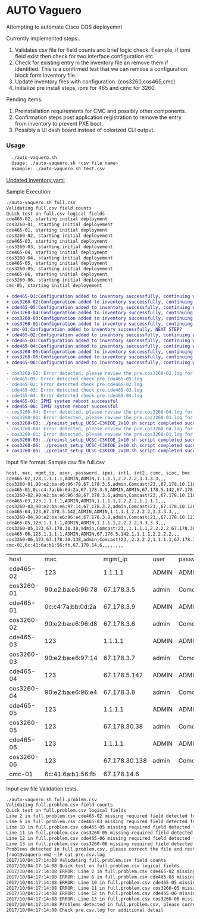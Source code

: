 # AUTO Vaguero 
 Attempting to automate Cisco COS deployemnt 

Currently implemented steps..
1.	Validates csv file for field counts and brief logic check. Example, if ipmi field exist then check for two interface configuration etc.
2.	Check for existing entry in the inventory file an remove them if identified.  This is a confirmed test that we can remove a configuration block form inventory file.
3.	Update inventory files with configuration.  (cos3260,cos465,cmc)
4.	Initialize pre install steps, ipmi for 465 and cimc for 3260.

Pending items:
1. Preinstallation requirements for CMC and possibly other components.
2. Confirmation steps post application registration to remove the entry from inventory to prevent PXE boot.
3. Possibly a UI dash board instead of colorized CLI output.

<H3> Usage </H3>

```bash
  ./auto-vaquero.sh
  Usage: ./auto-vaquero.sh <csv file name>
  example: ./auto-vaquero.sh test.csv
```

<a href="https://wwwin-github.cisco.com/kerhee/vaquero-auto/blob/master/auto-vaquero/inventory.yml"> Updated inventory.yaml </a>



Sample Execution:

```bash
./auto-vaquero.sh full.csv
Validating full.csv field counts
Quick test on full.csv logical fields
cde465-02, starting initial deployment
cos3260-01, starting initial deployement
cde465-01, starting initial deployment
cos3260-02, starting initial deployement
cde465-03, starting initial deployment
cos3260-03, starting initial deployement
cde465-04, starting initial deployment
cos3260-04, starting initial deployement
cde465-05, starting initial deployment
cos3260-05, starting initial deployement
cde465-06, starting initial deployment
cos3260-06, starting initial deployement
cmc-01, starting initial deployement
```
```diff
+ cde465-01:Configuration added to inventory successfully, continuing with ipmi
+ cos3260-02:Configuration added to inventory successfully, continuing with cimc
+ cde465-05:Configuration added to inventory successfully, continuing with ipmi
+ cos3260-04:Configuration added to inventory successfully, continuing with cimc
+ cos3260-03:Configuration added to inventory successfully, continuing with cimc
+ cos3260-01:Configuration added to inventory successfully, continuing with cimc
+ cmc-01:Configuration added to inventory successfully, NEXT STEP?
+ cde465-02:Configuration added to inventory successfully, continuing with ipmi
+ cde465-03:Configuration added to inventory successfully, continuing with ipmi
+ cde465-04:Configuration added to inventory successfully, continuing with ipmi
+ cos3260-05:Configuration added to inventory successfully, continuing with cimc
+ cos3260-06:Configuration added to inventory successfully, continuing with cimc
+ cde465-06:Configuration added to inventory successfully, continuing with ipmi
```
```diff
- cos3260-02: Error detected, please review the pre.cos3260-02.log for details
- cde465-05: Error detected check pre.cde465-05.log
- cde465-02: Error detected check pre.cde465-02.log
- cde465-03: Error detected check pre.cde465-03.log
- cde465-04: Error detected check pre.cde465-04.log
+ cde465-01: IPMI system reboot successful
+ cde465-06: IPMI system reboot successful
- cos3260-04: Error detected, please review the pre.cos3260-04.log for details
- cos3260-01: Error detected, please review the pre.cos3260-01.log for details
+ cos3260-03: ./preinst_setup_UCSC-C3KIOE_2x10.sh script completed successfully
- cos3260-04: Error detected, please review the pre.cos3260-04.log for details
- cos3260-01: Error detected, please review the pre.cos3260-01.log for details
+ cos3260-03: ./preinst_setup_UCSC-C3KIOE_2x10.sh script completed successfully
+ cos3260-06: ./preinst_setup_UCSC-C3KIOE_2x10.sh script completed successfully
+ cos3260-05: ./preinst_setup_UCSC-C3KIOE_2x10.sh script completed successfully
```




Input file format: 
Sample csv file full.csv
```bash
host, mac, mgmt_ip, user, password, ipmi, int1, int2, cimc, sioc, bmc
cde465-02,123,1.1.1.1,ADMIN,ADMIN,1.1.1.1,2.2.2.2,3.3.3.3,,,
cos3260-01,90:e2:ba:e6:96:78,67.178.3.5,admin,Comcast!23,,67.178.10.116,67.178.10.117,67.178.30.38,67.178.30.35,67.178.30.36
cde465-01,0c:c4:7a:bb:0d:2a,67.178.3.9,ADMIN,ADMIN,67.178.5.142,67.178.10.124,67.178.10.125,,,
cos3260-02,90:e2:ba:e6:96:d8,67.178.3.6,admin,Comcast!23,,67.178.10.118,3.3.3.3,67.178.30.138,67.178.30.35,67.178.30.36
cde465-03,123,1.1.1.1,ADMIN,ADMIN,1.1.1.1,2.2.2.2,1.1.1.1,,,
cos3260-03,90:e2:ba:e6:97:14,67.178.3.7,admin,Comcast!23,,67.178.10.120,67.178.10.121,67.178.30.38,67.178.30.35,67.178.30.36
cde465-04,123,67.178.5.142,ADMIN,ADMIN,1.1.1.1,2.2.2.2,3.3.3.3,,,
cos3260-04,90:e2:ba:e6:96:e4,67.178.3.8,admin,Comcast!23,,67.178.10.122,67.178.10.123,67.178.30.138,67.178.30.35,
cde465-05,123,1.1.1.1,ADMIN,ADMIN,1.1.1.1,2.2.2.2,3.3.3.3,,,
cos3260-05,123,67.178.30.38,admin,Comcast!23,,1.1.1.1,2.2.2.2,67.178.30.35,67.178.30.36,
cde465-06,123,1.1.1.1,ADMIN,ADMIN,67.178.5.142,1.1.1.1,2.2.2.2,,,
cos3260-06,123,67.178.30.138,admin,Comcast!23,,2.2.2.2,1.1.1.1,67.178.30.35,67.178.30.36,
cmc-01,6c:41:6a:b1:56:fb,67.178.14.6,,,,,,,,
```

<table>
<tr><td>host</td><td> mac</td><td> mgmt_ip</td><td> user</td><td> password</td><td> ipmi</td><td> int1</td><td> int2</td><td> cimc</td><td> sioc</td><td> bmc</td></tr>
<tr><td>cde465-02</td><td>123</td><td>1.1.1.1</td><td>ADMIN</td><td>ADMIN</td><td>1.1.1.1</td><td>2.2.2.2</td><td>3.3.3.3</td><td></td><td></td><td></td></tr>
<tr><td>cos3260-01</td><td>90:e2:ba:e6:96:78</td><td>67.178.3.5</td><td>admin</td><td>Comcast!23</td><td></td><td>67.178.10.116</td><td>67.178.10.117</td><td>67.178.30.38</td><td>67.178.30.35</td><td>67.178.30.36</td></tr>
<tr><td>cde465-01</td><td>0c:c4:7a:bb:0d:2a</td><td>67.178.3.9</td><td>ADMIN</td><td>ADMIN</td><td>67.178.5.142</td><td>67.178.10.124</td><td>67.178.10.125</td><td></td><td></td><td></td></tr>
<tr><td>cos3260-02</td><td>90:e2:ba:e6:96:d8</td><td>67.178.3.6</td><td>admin</td><td>Comcast!23</td><td></td><td>67.178.10.118</td><td>3.3.3.3</td><td>67.178.30.138</td><td>67.178.30.35</td><td>67.178.30.36</td></tr>
<tr><td>cde465-03</td><td>123</td><td>1.1.1.1</td><td>ADMIN</td><td>ADMIN</td><td>1.1.1.1</td><td>2.2.2.2</td><td>1.1.1.1</td><td></td><td></td><td></td></tr>
<tr><td>cos3260-03</td><td>90:e2:ba:e6:97:14</td><td>67.178.3.7</td><td>admin</td><td>Comcast!23</td><td></td><td>67.178.10.120</td><td>67.178.10.121</td><td>67.178.30.38</td><td>67.178.30.35</td><td>67.178.30.36</td></tr>
<tr><td>cde465-04</td><td>123</td><td>67.178.5.142</td><td>ADMIN</td><td>ADMIN</td><td>1.1.1.1</td><td>2.2.2.2</td><td>3.3.3.3</td><td></td><td></td><td></td></tr>
<tr><td>cos3260-04</td><td>90:e2:ba:e6:96:e4</td><td>67.178.3.8</td><td>admin</td><td>Comcast!23</td><td></td><td>67.178.10.122</td><td>67.178.10.123</td><td>67.178.30.138</td><td>67.178.30.35</td><td></td></tr>
<tr><td>cde465-05</td><td>123</td><td>1.1.1.1</td><td>ADMIN</td><td>ADMIN</td><td>1.1.1.1</td><td>2.2.2.2</td><td>3.3.3.3</td><td></td><td></td><td></td></tr>
<tr><td>cos3260-05</td><td>123</td><td>67.178.30.38</td><td>admin</td><td>Comcast!23</td><td></td><td>1.1.1.1</td><td>2.2.2.2</td><td>67.178.30.35</td><td>67.178.30.36</td><td></td></tr>
<tr><td>cde465-06</td><td>123</td><td>1.1.1.1</td><td>ADMIN</td><td>ADMIN</td><td>67.178.5.142</td><td>1.1.1.1</td><td>2.2.2.2</td><td></td><td></td><td></td></tr>
<tr><td>cos3260-06</td><td>123</td><td>67.178.30.138</td><td>admin</td><td>Comcast!23</td><td></td><td>2.2.2.2</td><td>1.1.1.1</td><td>67.178.30.35</td><td>67.178.30.36</td><td></td></tr>
<tr><td>cmc-01</td><td>6c:41:6a:b1:56:fb</td><td>67.178.14.6</td><td></td><td></td><td></td><td></td><td></td><td></td><td></td><td></td></tr>
</table>



Input csv file Validation tests..
```bash
./auto-vaquero.sh full.problem.csv
Validating full.problem.csv field counts
Quick test on full.problem.csv logical fields
Line 2 in full.problem.csv cde465-02 missing required field detected for cos465
Line 6 in full.problem.csv cde465-03 missing required field detected for cos465
Line 10 in full.problem.csv cde465-05 missing required field detected for cos465
Line 11 in full.problem.csv cos3260-05 missing required field detected for cos3260
Line 12 in full.problem.csv cde465-06 missing required field detected for cos465
Line 13 in full.problem.csv cos3260-06 missing required field detected for cos3260
Problems detected in full.problem.csv, please correct the file and restart the script
[root@vaquero-vm2 ~]# cat pre.csv.log
2017/10/04:17:14:08 Validating full.problem.csv field counts
2017/10/04:17:14:08 Quick test on full.problem.csv logical fields
2017/10/04:17:14:08 ERROR: Line 2 in full.problem.csv cde465-02 missing required field detected for cos465
2017/10/04:17:14:08 ERROR: Line 6 in full.problem.csv cde465-03 missing required field detected for cos465
2017/10/04:17:14:08 ERROR: Line 10 in full.problem.csv cde465-05 missing required field detected for cos465
2017/10/04:17:14:08 ERROR: Line 11 in full.problem.csv cos3260-05 missing required field detected for cos3260
2017/10/04:17:14:08 ERROR: Line 12 in full.problem.csv cde465-06 missing required field detected for cos465
2017/10/04:17:14:08 ERROR: Line 13 in full.problem.csv cos3260-06 missing required field detected for cos3260
2017/10/04:17:14:08 Problems detected in full.problem.csv, please correct the file and restart the script.
2017/10/04:17:14:08 Check pre.csv.log for additional detail
```
